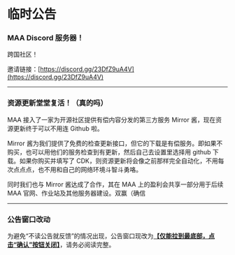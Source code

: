 # 临时公告
### MAA Discord 服务器！

跨国社区！

邀请链接：[https://discord.gg/23DfZ9uA4V](https://discord.gg/23DfZ9uA4V)

----

### 资源更新堂堂复活！（真的吗）

MAA 接入了一家为开源社区提供有偿内容分发的第三方服务 Mirror 酱，现在资源更新终于可以不用连 Github 啦。

Mirror 酱为我们提供了免费的检查更新接口，但它的下载是有偿服务。即如果不购买，也可以用他们的服务检查到有更新，然后自己去设置里选择用 github 下载。如果你购买并填写了 CDK，则资源更新将会像之前那样完全自动化，不用每次点点点，也不用和自己的网络环境斗智斗勇咯。

同时我们也与 Mirror 酱达成了合作，其在 MAA 上的盈利会共享一部分用于后续 MAA 官网、作业站及其他服务器建设。双赢（确信

----

### 公告窗口改动

为避免“不读公告就反馈”的情况出现，公告窗口现改为<u>**【仅能拉到最底部，点击“确认”按钮关闭】**</u>，请务必阅读完整。
